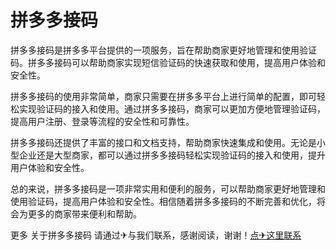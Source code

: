 # 拼多多接码

拼多多接码是拼多多平台提供的一项服务，旨在帮助商家更好地管理和使用验证码。拼多多接码可以帮助商家实现短信验证码的快速获取和使用，提高用户体验和安全性。

拼多多接码的使用非常简单，商家只需要在拼多多平台上进行简单的配置，即可轻松实现验证码的接入和使用。通过拼多多接码，商家可以更加方便地管理验证码，提高用户注册、登录等流程的安全性和可靠性。

拼多多接码还提供了丰富的接口和文档支持，帮助商家快速集成和使用。无论是小型企业还是大型商家，都可以通过拼多多接码轻松实现验证码的接入和使用，提升用户体验和安全性。

总的来说，拼多多接码是一项非常实用和便利的服务，可以帮助商家更好地管理和使用验证码，提高用户体验和安全性。相信随着拼多多接码的不断完善和优化，将会为更多的商家带来便利和帮助。

更多 关于拼多多接码 请通过✈与我们联系，感谢阅读，谢谢！[点✈这里联系](https://lm.k02.cc)